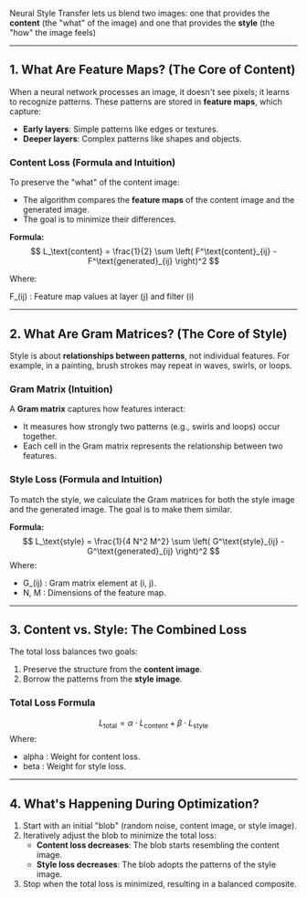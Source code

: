 Neural Style Transfer lets us blend two images: one that provides the **content** (the "what" of the image) and one that provides the **style** (the "how" the image feels)

---

## 1. What Are Feature Maps? (The Core of Content)

When a neural network processes an image, it doesn't see pixels; it learns to recognize patterns. These patterns are stored in **feature maps**, which capture:
- **Early layers**: Simple patterns like edges or textures.
- **Deeper layers**: Complex patterns like shapes and objects.

### **Content Loss (Formula and Intuition)**

To preserve the "what" of the content image:
- The algorithm compares the **feature maps** of the content image and the generated image.
- The goal is to minimize their differences.

**Formula:**
$$
L_\text{content} = \frac{1}{2} \sum \left( F^\text{content}_{ij} - F^\text{generated}_{ij} \right)^2
$$

Where:

F_(ij) : Feature map values at layer (j) and filter (i)

---

## 2. What Are Gram Matrices? (The Core of Style)

Style is about **relationships between patterns**, not individual features. For example, in a painting, brush strokes may repeat in waves, swirls, or loops.

### **Gram Matrix (Intuition)**

A **Gram matrix** captures how features interact:
- It measures how strongly two patterns (e.g., swirls and loops) occur together.
- Each cell in the Gram matrix represents the relationship between two features.

### **Style Loss (Formula and Intuition)**

To match the style, we calculate the Gram matrices for both the style image and the generated image. The goal is to make them similar.

**Formula:**
$$
L_\text{style} = \frac{1}{4 N^2 M^2} \sum \left( G^\text{style}_{ij} - G^\text{generated}_{ij} \right)^2
$$
Where:
- G_(ij) : Gram matrix element at (i, j).
- N, M : Dimensions of the feature map.

---

## 3. Content vs. Style: The Combined Loss

The total loss balances two goals:
1. Preserve the structure from the **content image**.
2. Borrow the patterns from the **style image**.

### **Total Loss Formula**
$$
L_\text{total} = \alpha \cdot L_\text{content} + \beta \cdot L_\text{style}
$$
Where:
- alpha : Weight for content loss.
- beta : Weight for style loss.

---

## 4. What's Happening During Optimization?

1. Start with an initial "blob" (random noise, content image, or style image).
2. Iteratively adjust the blob to minimize the total loss:
   - **Content loss decreases**: The blob starts resembling the content image.
   - **Style loss decreases**: The blob adopts the patterns of the style image.
3. Stop when the total loss is minimized, resulting in a balanced composite.